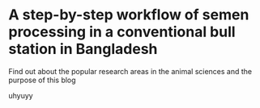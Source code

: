 # A step-by-step workflow of semen processing in a conventional bull station in Bangladesh





Find out about the popular research areas in the animal sciences and the purpose of this blog

<!--more-->

uhyuyy

